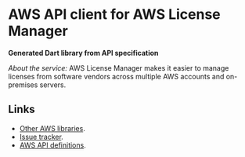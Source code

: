 # AWS API client for AWS License Manager

**Generated Dart library from API specification**

*About the service:*
AWS License Manager makes it easier to manage licenses from software vendors
across multiple AWS accounts and on-premises servers.

## Links

- [Other AWS libraries](https://github.com/agilord/aws_client/tree/master/generated).
- [Issue tracker](https://github.com/agilord/aws_client/issues).
- [AWS API definitions](https://github.com/aws/aws-sdk-js/tree/master/apis).
